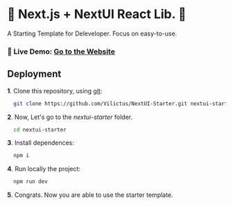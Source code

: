 
# 📜 Next.js + NextUI React Lib. 🚀

A Starting Template for Deleveloper. Focus on easy-to-use.



### 🌵 Live Demo: [Go to the Website](https://next-ui-starter.vercel.app/)


## Deployment
**1**. Clone this repository, using [git](https://git-scm.com/):
```bash
  git clone https://github.com/Vilictus/NextUI-Starter.git nextui-starter
```

**2**. Now, Let's go to the *nextui-starter* folder.
```bash
  cd nextui-starter
```

**3**. Install dependences:

```bash
  npm i
```
**4**. Run locally the project:
```bash
  npm run dev
```

**5**. Congrats. Now you are able to use the starter template.





